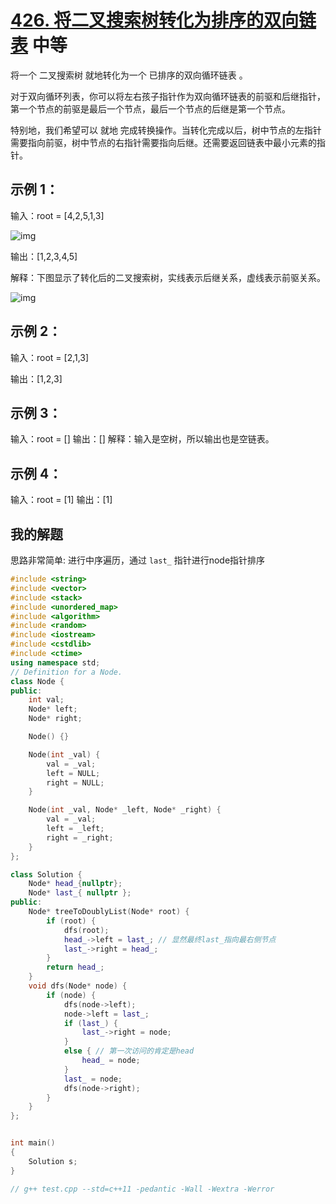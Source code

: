 # [426. 将二叉搜索树转化为排序的双向链表](https://leetcode.cn/problems/convert-binary-search-tree-to-sorted-doubly-linked-list/) 中等

将一个 二叉搜索树 就地转化为一个 已排序的双向循环链表 。

对于双向循环列表，你可以将左右孩子指针作为双向循环链表的前驱和后继指针，第一个节点的前驱是最后一个节点，最后一个节点的后继是第一个节点。

特别地，我们希望可以 就地 完成转换操作。当转化完成以后，树中节点的左指针需要指向前驱，树中节点的右指针需要指向后继。还需要返回链表中最小元素的指针。

## 示例 1：

输入：root = [4,2,5,1,3] 

![img](https://assets.leetcode.com/uploads/2018/10/12/bstdllreturndll.png)

输出：[1,2,3,4,5]

解释：下图显示了转化后的二叉搜索树，实线表示后继关系，虚线表示前驱关系。

![img](https://assets.leetcode.com/uploads/2018/10/12/bstdllreturnbst.png)



## 示例 2：

输入：root = [2,1,3]

输出：[1,2,3]

## 示例 3：

输入：root = []
输出：[]
解释：输入是空树，所以输出也是空链表。

## 示例 4：

输入：root = [1]
输出：[1]

## 我的解题

思路非常简单: 进行中序遍历，通过 `last_`  指针进行node指针排序

```C++
#include <string>
#include <vector>
#include <stack>
#include <unordered_map>
#include <algorithm>
#include <random>
#include <iostream>
#include <cstdlib>
#include <ctime>
using namespace std;
// Definition for a Node.
class Node {
public:
	int val;
	Node* left;
	Node* right;

	Node() {}

	Node(int _val) {
		val = _val;
		left = NULL;
		right = NULL;
	}

	Node(int _val, Node* _left, Node* _right) {
		val = _val;
		left = _left;
		right = _right;
	}
};

class Solution {
	Node* head_{nullptr};
	Node* last_{ nullptr };
public:
	Node* treeToDoublyList(Node* root) {
		if (root) {
			dfs(root);
			head_->left = last_; // 显然最终last_指向最右侧节点
			last_->right = head_;
		}
		return head_;
	}
	void dfs(Node* node) {
		if (node) {
			dfs(node->left);
			node->left = last_;
			if (last_) {
				last_->right = node;
			}
			else { // 第一次访问的肯定是head
				head_ = node;
			}
			last_ = node;
			dfs(node->right);
		}
	}
};


int main()
{
	Solution s;
}

// g++ test.cpp --std=c++11 -pedantic -Wall -Wextra -Werror

```

